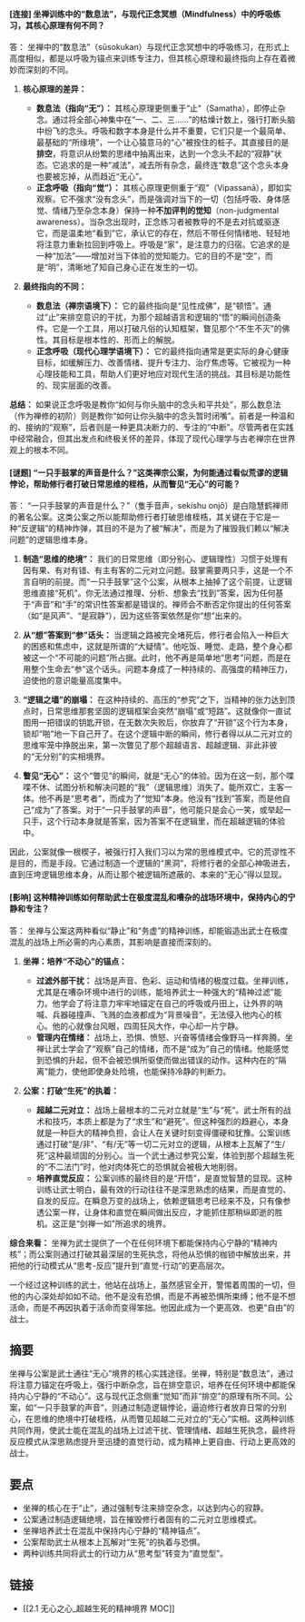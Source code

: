 #### [连接] 坐禅训练中的“数息法”，与现代正念冥想（Mindfulness）中的呼吸练习，其核心原理有何不同？
答：
坐禅中的“数息法”（sūsokukan）与现代正念冥想中的呼吸练习，在形式上高度相似，都是以呼吸为锚点来训练专注力，但其核心原理和最终指向上存在着微妙而深刻的不同。

1.  **核心原理的差异：**
    *   **数息法（指向“无”）：** 其核心原理更侧重于“止”（Samatha），即停止杂念。通过将全部心神集中在“一、二、三……”的枯燥计数上，强行打断头脑中纷飞的念头。呼吸和数字本身是什么并不重要，它们只是一个最简单、最基础的“所缘境”，一个让心猿意马的“心”被拴住的桩子。其直接目的是**排空**，将意识从纷繁的思绪中抽离出来，达到一个念头不起的“寂静”状态。它追求的是一种“减法”，减去所有杂念，最终连“数息”这个念头本身也要被忘掉，从而趋近“无心”。
    *   **正念呼吸（指向“觉”）：** 其核心原理更侧重于“观”（Vipassanā），即如实观察。它不强求“没有念头”，而是强调对当下的一切（包括呼吸、身体感觉、情绪乃至杂念本身）保持一种**不加评判的觉知**（non-judgmental awareness）。当杂念出现时，正念练习者被教导的不是去对抗或驱逐它，而是温柔地“看到”它，承认它的存在，然后不带任何情绪地、轻轻地将注意力重新拉回到呼吸上。呼吸是“家”，是注意力的归宿。它追求的是一种“加法”——增加对当下体验的觉知能力。它的目的不是“空”，而是“明”，清晰地了知自己身心正在发生的一切。

2.  **最终指向的不同：**
    *   **数息法（禅宗语境下）：** 它的最终指向是“见性成佛”，是“顿悟”。通过“止”来排空意识的干扰，为那个超越语言和逻辑的“悟”的瞬间创造条件。它是一个工具，用以打破凡俗的认知框架，瞥见那个“不生不灭”的佛性。其目标是根本性的、形而上的解脱。
    *   **正念呼吸（现代心理学语境下）：** 它的最终指向通常是更实际的身心健康目标，如缓解压力、改善情绪、提升专注力、治疗焦虑等。它被视为一种心理技能和工具，帮助人们更好地应对现代生活的挑战。其目标是功能性的、现实层面的改善。

**总结：** 如果说正念呼吸是教你“如何与你头脑中的念头和平共处”，那么数息法（作为禅修的初阶）则是教你“如何让你头脑中的念头暂时闭嘴”。前者是一种温和的、接纳的“观察”，后者则是一种更具决断力的、专注的“中断”。尽管两者在实践中经常融合，但其出发点和终极关怀的差异，体现了现代心理学与古老禅宗在世界观上的根本不同。

#### [谜题] “一只手鼓掌的声音是什么？”这类禅宗公案，为何能通过看似荒谬的逻辑悖论，帮助修行者打破日常思维的桎梏，从而瞥见“无心”的可能？
答：
“一只手鼓掌的声音是什么？”（隻手音声，sekishu onjō）是白隐慧鹤禅师的著名公案。这类公案之所以能帮助修行者打破思维桎梏，其关键在于它是一种“反逻辑”的精神炸弹，其目的不是为了被“解决”，而是为了摧毁我们赖以“解决问题”的逻辑思维本身。

1.  **制造“思维的绝境”：** 我们的日常思维（即分别心、逻辑理性）习惯于处理有因有果、有对有错、有主有客的二元对立问题。鼓掌需要两只手，这是一个不言自明的前提。而“一只手鼓掌”这个公案，从根本上抽掉了这个前提，让逻辑思维直接“死机”。你无法通过推理、分析、想象去“找到”答案，因为任何基于“声音”和“手”的常识性答案都是错误的。禅师会不断否定你提出的任何答案（如“是风声”、“是寂静”），因为这些答案依然是你“想”出来的。

2.  **从“想”答案到“参”话头：** 当逻辑之路被完全堵死后，修行者会陷入一种巨大的困惑和焦虑中，这就是所谓的“大疑情”。他吃饭、睡觉、走路，整个身心都被这一个“不可能的问题”所占据。此时，他不再是简单地“思考”问题，而是在用整个生命去“参”这个话头。问题本身成了一种持续的、高强度的精神压力，迫使他的意识能量高度集中。

3.  **“逻辑之墙”的崩塌：** 在这种持续的、高压的“参究”之下，当精神的张力达到顶点时，日常思维那套坚固的逻辑框架会突然“崩塌”或“短路”。这就像你一直试图用一把错误的钥匙开锁，在无数次失败后，你放弃了“开锁”这个行为本身，锁却“啪”地一下自己开了。在这个逻辑中断的瞬间，修行者得以从二元对立的思维牢笼中挣脱出来，第一次瞥见了那个超越语言、超越逻辑、非此非彼的“无分别”的实相境界。

4.  **瞥见“无心”：** 这个“瞥见”的瞬间，就是“无心”的体验。因为在这一刻，那个喋喋不休、试图分析和解决问题的“我”（逻辑思维）消失了。能所双亡，主客一体。他不再是“思考者”，而成为了“觉知”本身。他没有“找到”答案，而是他自己“成为”了答案。对于“一只手鼓掌的声音”，他可能只是会心一笑，或举起一只手，这个行动本身就是答案，因为答案不在逻辑里，而在超越逻辑的体验中。

因此，公案就像一根楔子，被强行打入我们习以为常的思维模式中。它的荒谬性不是目的，而是手段。它通过制造一个逻辑的“黑洞”，将修行者的全部心神吸进去，直到压垮逻辑思维本身，从而让那个被逻辑所遮蔽的、本来的“无心”得以显现。

#### [影响] 这种精神训练如何帮助武士在极度混乱和嘈杂的战场环境中，保持内心的宁静和专注？
答：
坐禅与公案这两种看似“静止”和“务虚”的精神训练，却能锻造出武士在极度混乱的战场上所必需的内心素质，其影响是直接而深刻的。

1.  **坐禅：培养“不动心”的锚点：**
    *   **过滤外部干扰：** 战场是声音、色彩、运动和情绪的极度过载。坐禅训练，尤其是在嘈杂环境中进行的训练，能培养武士一种强大的“精神过滤”能力。他学会了将注意力牢牢地锚定在自己的呼吸或丹田上，让外界的呐喊、兵器碰撞声、飞溅的血液都成为“背景噪音”，无法侵入他内心的核心。他的心就像台风眼，四周狂风大作，中心却一片宁静。
    *   **管理内在情绪：** 战场上，恐惧、愤怒、兴奋等情绪会像野马一样奔腾。坐禅让武士学会了“观察”自己的情绪，而不是“成为”自己的情绪。他能感觉到恐惧的升起，但不会被恐惧所驱使而做出错误的动作。这种内在的“隔离”能力，使他即使身处险境，也能保持冷静的判断力。

2.  **公案：打破“生死”的执着：**
    *   **超越二元对立：** 战场上最根本的二元对立就是“生”与“死”。武士所有的战术和技巧，本质上都是为了“求生”和“避死”。但这种强烈的趋避心，本身就是一种巨大的精神负担，会让人在关键时刻变得僵硬和犹豫。公案训练通过打破“是/非”、“有/无”等一切二元对立的逻辑，从根本上瓦解了“生/死”这种最顽固的分别心。当一个武士通过参究公案，体验到那个超越生死的“不二法门”时，他对肉体死亡的恐惧就会被极大地削弱。
    *   **培养直觉反应：** 公案训练的最终目的是“开悟”，是直觉智慧的显现。这种训练让武士明白，最有效的行动往往不是深思熟虑的结果，而是直觉的、自发的反应。在瞬息万变的战场上，依赖逻辑思考已经来不及，只有像参透公案一样，让身体和直觉在瞬间做出反应，才能抓住那稍纵即逝的胜机。这正是“剑禅一如”所追求的境界。

**综合来看：** 坐禅为武士提供了一个在任何环境下都能保持内心宁静的“精神内核”；而公案则通过打破其最深层的生死执念，将他从恐惧的枷锁中解放出来，并把他的行动模式从“思考-反应”提升到“直觉-行动”的更高层次。

一个经过这种训练的武士，他站在战场上，虽然感官全开，警惕着周围的一切，但他的内心深处却如如不动。他不是没有恐惧，而是不再被恐惧所束缚；他不是不想活命，而是不再因执着于活命而变得笨拙。他因此成为一个更高效、也更“自由”的战士。

## 摘要
坐禅与公案是武士通往“无心”境界的核心实践途径。坐禅，特别是“数息法”，通过将注意力锚定在呼吸上，强行中断杂念，旨在排空意识，培养在任何环境中都能保持内心宁静的“不动心”。这与现代正念侧重“觉知”而非“排空”的原理有所不同。公案，如“一只手鼓掌的声音”，则通过制造逻辑悖论，逼迫修行者放弃日常的分别心，在思维的绝境中打破桎梏，从而瞥见超越二元对立的“无心”实相。这两种训练共同作用，使武士能在混乱的战场上过滤干扰、管理情绪、超越生死执念，最终将反应模式从深思熟虑提升至迅捷的直觉行动，成为精神上更自由、行动上更高效的战士。

## 要点
- 坐禅的核心在于“止”，通过强制专注来排空杂念，以达到内心的寂静。
- 公案通过制造逻辑绝境，旨在摧毁修行者固有的二元对立思维模式。
- 坐禅培养武士在混乱中保持内心宁静的“精神锚点”。
- 公案帮助武士从根本上瓦解对“生死”的执着与恐惧。
- 两种训练共同将武士的行动力从“思考型”转变为“直觉型”。

## 链接
- [[2.1 无心之心_超越生死的精神境界 MOC]]
